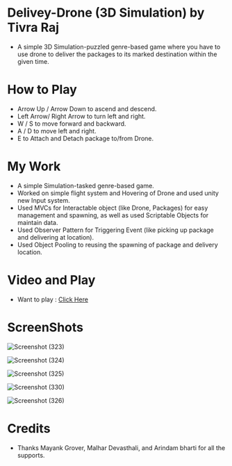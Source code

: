 # Delivey-Drone (3D Simulation) by Tivra Raj

- A simple 3D Simulation-puzzled genre-based game where you have to use drone to deliver the packages to its marked destination within the given time.

# How to Play

- Arrow Up / Arrow Down to ascend and descend.
- Left Arrow/ Right Arrow to turn left and right.
- W / S to move forward and backward.
- A / D to move left and right.
- E to Attach and Detach package to/from Drone.

# My Work

- A simple Simulation-tasked genre-based game.
- Worked on simple flight system and Hovering of Drone and used unity new Input system.
- Used MVCs for Interactable object (like Drone, Packages) for easy management and spawning, as well as used Scriptable Objects for maintain data.
- Used Observer Pattern for Triggering Event (like picking up package and delivering at location).
- Used Object Pooling to reusing the spawning of package and delivery location.

# Video and Play

- Want to play : <a href="https://kingpheonix.itch.io/delivery-drone" target="_blank">Click Here</a>

# ScreenShots

![Screenshot (323)](https://github.com/Tivra-Raj/Delivery-Drone/assets/107213542/d0e82ffb-63bf-4e8c-a844-6133a7bc08f5)

![Screenshot (324)](https://github.com/Tivra-Raj/Delivery-Drone/assets/107213542/d5bbfe7a-e4a8-4de6-b35f-9ce9f6c1b821)

![Screenshot (325)](https://github.com/Tivra-Raj/Delivery-Drone/assets/107213542/74348603-8cff-4cb5-8778-688ae4cec50a)

![Screenshot (330)](https://github.com/Tivra-Raj/Delivery-Drone/assets/107213542/11e46cb4-5c25-48fd-b12a-192c201aad7d)

![Screenshot (326)](https://github.com/Tivra-Raj/Delivery-Drone/assets/107213542/8dfdc5cf-eda8-4e8e-a8e5-004fa14cb329)

# Credits

- Thanks Mayank Grover, Malhar Devasthali, and Arindam bharti for all the supports. 
